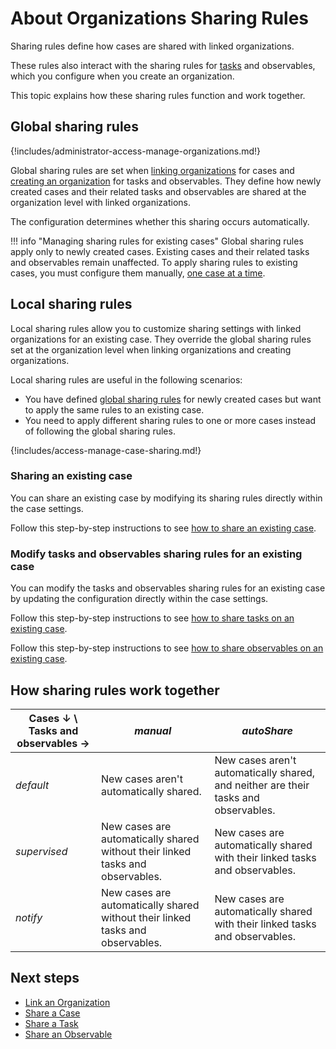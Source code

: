 # About Organizations Sharing Rules

Sharing rules define how cases are shared with linked organizations.

These rules also interact with the sharing rules for [tasks](../../user-guides/analyst-corner/tasks/about-tasks.md) and observables, which you configure when you create an organization.

This topic explains how these sharing rules function and work together.

## Global sharing rules

{!includes/administrator-access-manage-organizations.md!}

Global sharing rules are set when [linking organizations](link-an-organization.md) for cases and [creating an organization](create-an-organization.md) for tasks and observables. They define how newly created cases and their related tasks and observables are shared at the organization level with linked organizations.

The configuration determines whether this sharing occurs automatically.

!!! info "Managing sharing rules for existing cases"
    Global sharing rules apply only to newly created cases. Existing cases and their related tasks and observables remain unaffected. To apply sharing rules to existing cases, you must configure them manually, [one case at a time](#local-sharing-rules).

## Local sharing rules

Local sharing rules allow you to customize sharing settings with linked organizations for an existing case. They override the global sharing rules set at the organization level when linking organizations and creating organizations.

Local sharing rules are useful in the following scenarios:

* You have defined [global sharing rules](#global-sharing-rules) for newly created cases but want to apply the same rules to an existing case.
* You need to apply different sharing rules to one or more cases instead of following the global sharing rules.

{!includes/access-manage-case-sharing.md!}

### Sharing an existing case

You can share an existing case by modifying its sharing rules directly within the case settings.

Follow this step-by-step instructions to see [how to share an existing case](../../user-guides/analyst-corner/cases/share-a-case.md).

### Modify tasks and observables sharing rules for an existing case

You can modify the tasks and observables sharing rules for an existing case by updating the configuration directly within the case settings.

Follow this step-by-step instructions to see [how to share tasks on an existing case](../../user-guides/analyst-corner/tasks/share-a-task.md).

Follow this step-by-step instructions to see [how to share observables on an existing case](../../user-guides/analyst-corner/cases/share-an-observable.md).

## How sharing rules work together

| Cases ↓ \ Tasks and observables → | *manual* | *autoShare* |
|----------------------------------------------------------|--------------------------------------|--------------------------------------|
| *default* | New cases aren't automatically shared. | New cases aren't automatically shared, and neither are their tasks and observables. |
| *supervised* | New cases are automatically shared without their linked tasks and observables.| New cases are automatically shared with their linked tasks and observables. |
| *notify* | New cases are automatically shared without their linked tasks and observables. | New cases are automatically shared with their linked tasks and observables. |

## Next steps

* [Link an Organization](link-an-organization.md)
* [Share a Case](../../user-guides/analyst-corner/cases/share-a-case.md)
* [Share a Task](../../user-guides/analyst-corner/tasks/share-a-task.md)
* [Share an Observable](../../user-guides/analyst-corner/cases/share-an-observable.md)